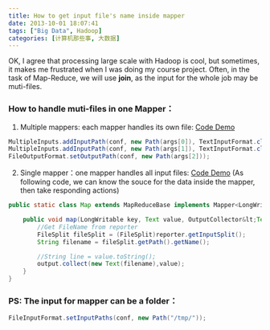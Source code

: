 ```yaml
---
title: How to get input file's name inside mapper
date: 2013-10-01 18:07:41
tags: ["Big Data", Hadoop]
categories: [计算机那些事, 大数据]
---
```

OK, I agree that processing large scale with Hadoop is cool, but sometimes, it makes me frustrated when I was doing my course project.
Often, in the task of Map-Reduce, we will use **join**, as the input for the whole job may be muti-files.  
<!-- more -->
### How to handle muti-files in one Mapper：

1. Multiple mappers: each mapper handles its own file: [Code Demo](https://github.com/zhouhao/Hadoop-Easy-MapReduce/blob/master/MapReduceQueries/Query3/query3.java)

```java
MultipleInputs.addInputPath(conf, new Path(args[0]), TextInputFormat.class, CustomerMap.class);
MultipleInputs.addInputPath(conf, new Path(args[1]), TextInputFormat.class, TransactionMap.class);
FileOutputFormat.setOutputPath(conf, new Path(args[2]));
```

2. Single mapper：one mapper handles all input files: [Code Demo](https://github.com/zhouhao/CS525-Big-Data-Course-Project/blob/master/Demo_getFileNameFromReporter/query1.java) (As following code, we can know the souce for the data inside the mapper, then take responding actions)

```java
public static class Map extends MapReduceBase implements Mapper<LongWritable, Text, Text, Text> {

    public void map(LongWritable key, Text value, OutputCollector&lt;Text,Text> output, Reporter reporter) throws IOException {
        //Get FileName from reporter
        FileSplit fileSplit = (FileSplit)reporter.getInputSplit();
        String filename = fileSplit.getPath().getName();

        //String line = value.toString();
        output.collect(new Text(filename),value);
    }
}
```

### PS: The input for mapper can be a folder：
```java
FileInputFormat.setInputPaths(conf, new Path("/tmp/"));
```
